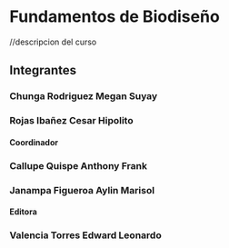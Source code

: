 # Fundamentos de Biodiseño
//descripcion del curso

## Integrantes
### Chunga Rodriguez Megan Suyay

### Rojas Ibañez Cesar Hipolito
#### Coordinador 

### Callupe Quispe Anthony Frank

### Janampa Figueroa Aylin Marisol 
#### Editora

### Valencia Torres Edward Leonardo

